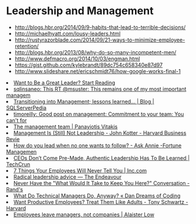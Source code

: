 # Leadership and Management

* http://blogs.hbr.org/2014/09/9-habits-that-lead-to-terrible-decisions/
* http://michaelhyatt.com/lousy-leaders.html
* http://rustyrazorblade.com/2014/09/21-ways-to-minimize-employee-retention/
* http://blogs.hbr.org/2013/08/why-do-so-many-incompetent-men/
* http://www.defmacro.org/2014/10/03/engman.html
* https://gist.github.com/kylebrandt/89dc754c658340e87d97
* http://www.slideshare.net/ericschmidt76/how-google-works-final-1


<li><a href="http://lifehacker.com/5936493/want-to-be-a-great-leader-start-reading?utm_medium=referral&utm_source=pulsenews" time_added="1348860619" tags="hn">Want to Be a Great Leader? Start Reading</a></li>
<li><a href="http://t.co/YYHq3ykW" time_added="1351961289" tags="hn">sqlinsaneo: This RT @msuster: This remains one of my most important managem</a></li>
<li><a href="http://pulse.sqlserverpedia.com/blog/transitioning-into-management-lessons-learned/" time_added="1353428056" tags="hn,sql">Transitioning into Management; lessons learned… | Blog | SQLServerPedia</a></li>
<li><a href="http://t.co/3UIY8aIt" time_added="1355587666" tags="academia,brand,hn,important">timoreilly: Good post on management: Commitment to your team: You can't for</a></li>
<li><a href="http://vitakis.com/2013/01/06/the-management-team/" time_added="1357502149" tags="hn,important">The management team | Panayiotis Vitakis</a></li>
<li><a href="http://blogs.hbr.org/kotter/2013/01/management-is-still-not-leadership.html" time_added="1357980566" tags="academia,hn">Management Is (Still) Not Leadership - John Kotter - Harvard Business Revie</a></li>
<li><a href="http://management.fortune.cnn.com/2013/01/10/leadership-change-resistance/?iid=HP_LN" time_added="1357848500" tags="academia,brand,hn,important,side biz">How do you lead when no one wants to follow? - Ask Annie -Fortune Managemen</a></li>
<li><a href="http://techcrunch.com/2012/12/01/the-path-to-a-culture-of-success-is-paved-with-authentic-leadership/" time_added="1354409560" tags="hn">CEOs Don’t Come Pre-Made, Authentic Leadership Has To Be Learned | TechCrun</a></li>
<li><a href="http://www.inc.com/jeff-haden/what-your-employees-are-really-thinking.html" time_added="1354735709" tags="brand">7 Things Your Employees Will Never Tell You | Inc.com</a></li>
<li><a href="http://www.johndcook.com/blog/2012/11/05/radical-leadership/" time_added="1352146790" tags="hn">Radical leadership advice — The Endeavour</a></li>
<li><a href="http://moz.com/rand/never-have-the-what-would-it-take-to-keep-you-here-conversation/" time_added="1356816736" tags="hn,important">Never Have the "What Would It Take to Keep You Here?" Conversation - Rand's</a></li>
<li><a href="http://dandreamsofcoding.com/2013/01/22/what-do-technical-managers-do-anyway/" time_added="1358862892" tags="hn">What Do Technical Managers Do, Anyway? « Dan Dreams of Coding</a></li>
<li><a href="http://blogs.hbr.org/schwartz/2013/03/treat-employees-with-trust.html" time_added="1363237204" tags="brand,hiring/firing,hn">Want Productive Employees? Treat Them Like Adults - Tony Schwartz - Harvard</a></li>
<li><a href="http://www.alaisterlow.com/employees-leave-managers-not-companies/" time_added="1360167293" tags="brand,hiring/firing,hn">Employees leave managers, not companies | Alaister Low</a></li>













